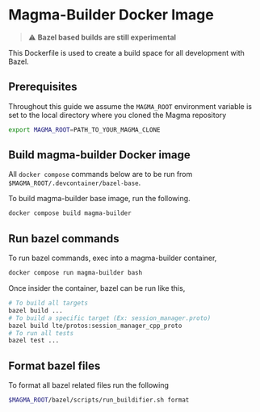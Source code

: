 # Magma-Builder Docker Image

> :warning: **Bazel based builds are still experimental**

This Dockerfile is used to create a build space for all development with Bazel.

## Prerequisites

Throughout this guide we assume the `MAGMA_ROOT` environment variable is set to the local directory where you cloned the Magma repository

```bash
export MAGMA_ROOT=PATH_TO_YOUR_MAGMA_CLONE
```

## Build magma-builder Docker image

All `docker compose` commands below are to be run from `$MAGMA_ROOT/.devcontainer/bazel-base`.

To build magma-builder base image, run the following.

```bash
docker compose build magma-builder
```

## Run bazel commands

To run bazel commands, exec into a magma-builder container,

```bash
docker compose run magma-builder bash
```

Once insider the container, bazel can be run like this,

```bash
# To build all targets
bazel build ...
# To build a specific target (Ex: session_manager.proto)
bazel build lte/protos:session_manager_cpp_proto
# To run all tests
bazel test ...
```

## Format bazel files

To format all bazel related files run the following

```bash
$MAGMA_ROOT/bazel/scripts/run_buildifier.sh format
```
